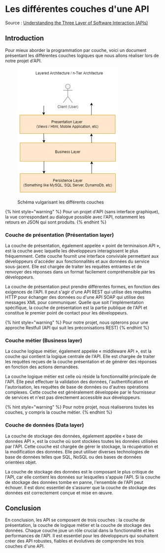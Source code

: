 # Les différentes couches d'une API

Source : [Understanding the Three Layer of Software Interaction (APIs)](https://www.syncloop.com/blogs/software-interactions-api.html)

## Introduction

Pour mieux aborder la programmation par couche, voici un document présentant les différentes couches logiques que nous allons réaliser lors de notre projet d'API.

<figure><img src="../../../.gitbook/assets/image (5).png" alt=""><figcaption><p>Schéma vulgarisant les différents couches</p></figcaption></figure>

{% hint style="warning" %}
Pour un projet d'API (sans interface graphique), la vue correspondant au dialogue possible avec l'API, notamment les retours en  JSON qui sont produits.
{% endhint %}

### Couche de présentation (Présentation layer)

La couche de présentation, également appelée « point de terminaison API », est la couche avec laquelle les développeurs interagissent le plus fréquemment. Cette couche fournit une interface conviviale permettant aux développeurs d'accéder aux fonctionnalités et aux données du service sous-jacent. Elle est chargée de traiter les requêtes entrantes et de renvoyer des réponses dans un format facilement compréhensible par les développeurs.

La couche de présentation peut prendre différentes formes, en fonction des exigences de l'API. Il peut s'agir d'une API REST qui utilise des requêtes HTTP pour échanger des données ou d'une API SOAP qui utilise des messages XML pour communiquer. Quelle que soit l'implémentation spécifique, la couche de présentation est la partie publique de l'API et constitue le premier point de contact pour les développeurs.

{% hint style="warning" %}
Pour notre projet, nous opterons pour une approche Restfull (API qui suit les préconisations REST)
{% endhint %}

### Couche métier (Business layer)

La couche logique métier, également appelée « middleware API », est la couche qui contient la logique centrale de l'API. Elle est chargée de traiter les requêtes reçues de la couche présentation et de générer des réponses en fonction des actions demandées.

La couche logique métier est celle où réside la fonctionnalité principale de l'API. Elle peut effectuer la validation des données, l'authentification et l'autorisation, les requêtes de base de données ou d'autres opérations complexes. Cette couche est généralement développée par le fournisseur de services et n'est pas directement accessible aux développeurs.

{% hint style="warning" %}
Pour notre projet, nous réaliserons toutes les couches, y compris la couche métier.
{% endhint %}

### Couche de données (Data layer)

La couche de stockage des données, également appelée « base de données API », est la couche où sont stockées toutes les données utilisées par l'API. Cette couche est chargée de gérer le stockage, la récupération et la modification des données. Elle peut utiliser diverses technologies de base de données telles que SQL, NoSQL ou des bases de données orientées objet.

La couche de stockage des données est le composant le plus critique de l'API, car elle contient les données sur lesquelles s'appuie l'API. Si la couche de stockage des données tombe en panne, l'ensemble de l'API peut échouer. Il est donc essentiel de s'assurer que la couche de stockage des données est correctement conçue et mise en œuvre.

## Conclusion

En conclusion, les API se composent de trois couches : la couche de présentation, la couche de logique métier et la couche de stockage des données. Chaque couche joue un rôle crucial dans la fonctionnalité et les performances de l'API. Il est essentiel pour les développeurs qui souhaitent créer des API robustes, fiables et évolutives de comprendre les trois couches d'une API.
